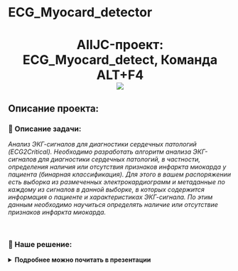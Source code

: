 # ECG_Myocard_detector

<h1 align="center">AIIJC-проект: ECG_Myocard_detect, Команда ALT+F4 <div align="center"><img src="https://img.shields.io/badge/aiijc--project-d513eb"></a></div></h1>

## Описание проекта:

###  🧮 Описание задачи:
<p>
  <i>Анализ ЭКГ-сигналов для диагностики сердечных патологий (ECG2Critical).
  Необходимо разработать алгоритм анализа ЭКГ-сигналов для диагностики сердечных патологий, в частности, определения наличия или отсутствия признаков инфаркта миокарда у пациента (бинарная классификация). Для этого в вашем распоряжении есть выборка из размеченных электрокардиограмм и метаданные по каждому из сигналов в данной выборке, в которых содержится информация о пациенте и характеристиках ЭКГ-сигнала. По этим данным необходимо научиться определять наличие или отсутствие признаков инфаркта миокарда.</i>
</p>

<br />

###  🧾 Наше решение: 
<details> 
<summary><b>Подробнее можно почитать в презентации</b></summary>
</details>

